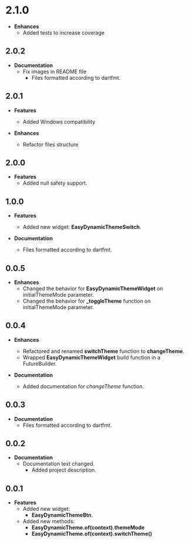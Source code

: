 # 2.1.0

- **Enhances**
  - Added tests to increase coverage

## 2.0.2

- **Documentation**
  - Fix images in README file
    - Files formatted according to dartfmt.

## 2.0.1

- **Features**
  - Added Windows compatibility

- **Enhances**
  - Refactor files structure

## 2.0.0

- **Features**
  - Added null safety support.

## 1.0.0

- **Features**
  - Added new widget: **EasyDynamicThemeSwitch**.

- **Documentation**
  - Files formatted according to dartfmt.

## 0.0.5

- **Enhances**
  - Changed the behavior for **EasyDynamicThemeWidget** on initialThemeMode parameter.
  - Changed the behavior for **_toggleTheme** function on initialThemeMode parameter.

## 0.0.4

- **Enhances**
  - Refactored and renamed **switchTheme** function to **changeTheme**.
  - Wrapped **EasyDynamicThemeWidget** build function in a FutureBuilder.

- **Documentation**
  - Added documentation for *changeTheme* function.

## 0.0.3

- **Documentation**
  - Files formatted according to dartfmt.

## 0.0.2

- **Documentation**
  - Documentation text changed.
    - Added project description.

## 0.0.1

- **Features**
  - Added new widget:
    - **EasyDynamicThemeBtn**.
  - Added new methods:
    - **EasyDynamicTheme.of(context).themeMode**
    - **EasyDynamicTheme.of(context).switchTheme()**

